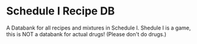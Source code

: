 # Schedule I Recipe DB
 A Databank for all recipes and mixtures in Schedule I. Shedule I is a game, this is NOT a databank for actual drugs! (Please don't do drugs.)
